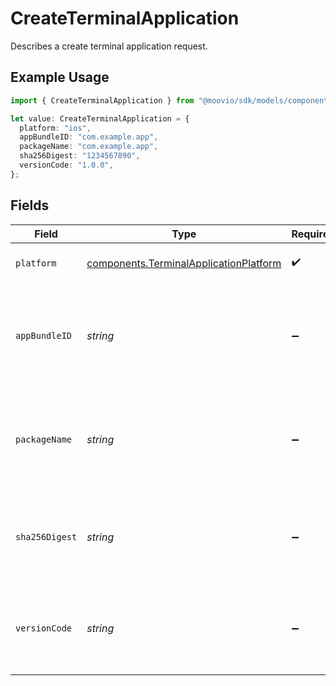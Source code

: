 # CreateTerminalApplication

Describes a create terminal application request.

## Example Usage

```typescript
import { CreateTerminalApplication } from "@moovio/sdk/models/components";

let value: CreateTerminalApplication = {
  platform: "ios",
  appBundleID: "com.example.app",
  packageName: "com.example.app",
  sha256Digest: "1234567890",
  versionCode: "1.0.0",
};
```

## Fields

| Field                                                                                            | Type                                                                                             | Required                                                                                         | Description                                                                                      | Example                                                                                          |
| ------------------------------------------------------------------------------------------------ | ------------------------------------------------------------------------------------------------ | ------------------------------------------------------------------------------------------------ | ------------------------------------------------------------------------------------------------ | ------------------------------------------------------------------------------------------------ |
| `platform`                                                                                       | [components.TerminalApplicationPlatform](../../models/components/terminalapplicationplatform.md) | :heavy_check_mark:                                                                               | Platform of the terminal application.                                                            | ios                                                                                              |
| `appBundleID`                                                                                    | *string*                                                                                         | :heavy_minus_sign:                                                                               | The app bundle identifier of the terminal application. Required if platform is `ios`.            |                                                                                                  |
| `packageName`                                                                                    | *string*                                                                                         | :heavy_minus_sign:                                                                               | The app package name of the terminal application. Required if platform is `android`.             |                                                                                                  |
| `sha256Digest`                                                                                   | *string*                                                                                         | :heavy_minus_sign:                                                                               | The app version of the terminal application. Required if paltform is `android`.                  |                                                                                                  |
| `versionCode`                                                                                    | *string*                                                                                         | :heavy_minus_sign:                                                                               | The app version of the terminal application. Required if platform is `android`.                  |                                                                                                  |